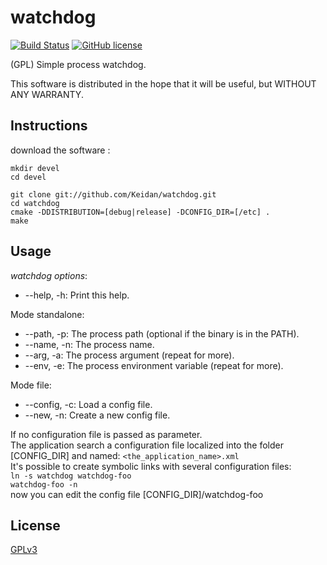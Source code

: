 # watchdog
[![Build Status](https://img.shields.io/travis/Keidan/hex2bin/master.svg?style=plastic)](https://travis-ci.org/Keidan/watchdog)
[![GitHub license](https://img.shields.io/github/license/Keidan/hex2bin.svg?style=plastic)](https://github.com/Keidan/watchdog/blob/master/LICENSE)

(GPL) Simple process watchdog.

This software is distributed in the hope that it will be useful, but WITHOUT ANY WARRANTY.

## Instructions


download the software :

	mkdir devel
	cd devel
	
	git clone git://github.com/Keidan/watchdog.git
	cd watchdog
	cmake -DDISTRIBUTION=[debug|release] -DCONFIG_DIR=[/etc] .
	make

## Usage

_watchdog options_:
- --help, -h: Print this help.

Mode standalone:
- --path, -p: The process path (optional if the binary is in the PATH).
- --name, -n: The process name.
- --arg, -a: The process argument (repeat for more).
- --env, -e: The process environment variable (repeat for more).

Mode file:
- --config, -c: Load a config file.
- --new, -n: Create a new config file.

If no configuration file is passed as parameter.<br/>
The application search a configuration file localized into the folder [CONFIG_DIR] and named: ```<the_application_name>.xml```<br/>
It's possible to create symbolic links with several configuration files:<br/>
```ln -s watchdog watchdog-foo```<br/>
```watchdog-foo -n```<br/>
now you can edit the config file [CONFIG_DIR]/watchdog-foo<br/>
 	

## License

[GPLv3](https://github.com/Keidan/watchdog/blob/master/LICENSE)
